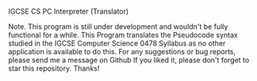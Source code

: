 IGCSE CS PC Interpreter (Translator) 

Note. This program is still under development and wouldn't be fully functional for a while.
This Program translates the Pseudocode syntax studied in the IGCSE Computer Science 0478 Syllabus as no other application is available to do this.
For any suggestions or bug reports, please send me a message on Github
If you liked it, please don't forget to star this repository. Thanks!
